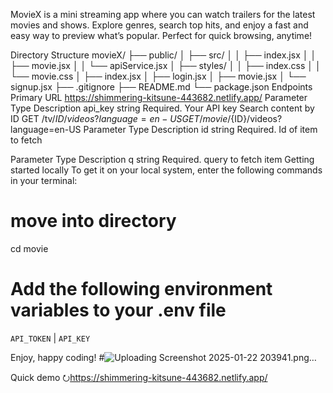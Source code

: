 MovieX is a mini streaming app where you can watch trailers for the latest movies and shows. Explore genres, search top hits, and enjoy a fast and easy way to preview what’s popular. Perfect for quick browsing, anytime!

Directory Structure
movieX/
├── public/
│   ├── src/
│   │   ├── index.jsx
│   │   ├── movie.jsx
│   │   └── apiService.jsx
│   ├── styles/
│   │   ├── index.css
│   │   └── movie.css
│   ├── index.jsx
│   ├── login.jsx
│   ├── movie.jsx
│   └── signup.jsx
├── .gitignore
├── README.md
└── package.json
Endpoints
  Primary URL https://shimmering-kitsune-443682.netlify.app/
Parameter	Type	Description
api_key	string	Required. Your API key
Search content by ID
  GET /tv/${ID}/videos?language=en-US
  GET /movie/${ID}/videos?language=en-US
Parameter	Type	Description
id	string	Required. Id of item to fetch

Parameter	Type	Description
q	string	Required. query to fetch item
Getting started locally
To get it on your local system, enter the following commands in your terminal:



# move into directory
cd movie

# Add the following environment variables to your .env file
`API_TOKEN` | `API_KEY`

Enjoy, happy coding!
#![Uploading Screenshot 2025-01-22 203941.png…]()


Quick demo ⭮https://shimmering-kitsune-443682.netlify.app/
